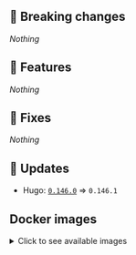 ## :loudspeaker: Breaking changes

*Nothing*


## :tada: Features

*Nothing*


## :bug: Fixes

*Nothing*


## :heartbeat: Updates

* Hugo: [`0.146.0`](https://github.com/floryn90/docker-hugo/releases/tag/0.146.0) => `0.146.1`


## Docker images

<details>
<summary>Click to see available images</summary>

This release is available from Docker Hub as project `floryn90/hugo` with the following tags:

| Alias tags                   | Version specific tags                      |
| ---------------------------- | ------------------------------------------ |
| `busybox`, `latest`          | `0.146.1-busybox`, `0.146.1`                     |
| `busybox-ci`, `ci`           | `0.146.1-busybox-ci`, `0.146.1-ci`               |
| `busybox-onbuild`, `onbuild` | `0.146.1-busybox-onbuild`, `0.146.1-onbuild`     |
| `alpine`                     | `0.146.1-alpine`                              |
| `alpine-ci`                  | `0.146.1-alpine-ci`                           |
| `alpine-onbuild`             | `0.146.1-alpine-onbuild`                      |
| `asciidoctor`                | `0.146.1-asciidoctor`                         |
| `asciidoctor-ci`             | `0.146.1-asciidoctor-ci`                      |
| `asciidoctor-onbuild`        | `0.146.1-asciidoctor-onbuild`                 |
| `pandoc`                     | `0.146.1-pandoc`                              |
| `pandoc-ci`                  | `0.146.1-pandoc-ci`                           |
| `pandoc-onbuild`             | `0.146.1-pandoc-onbuild`                      |
| `ext-alpine`                 | `0.146.1-ext-alpine`                          |
| `ext-alpine-ci`              | `0.146.1-ext-alpine-ci`                       |
| `ext-alpine-onbuild`         | `0.146.1-ext-alpine-onbuild`                  |
| `ext-asciidoctor`            | `0.146.1-ext-asciidoctor`                     |
| `ext-asciidoctor-ci`         | `0.146.1-ext-asciidoctor-ci`                  |
| `ext-asciidoctor-onbuild`    | `0.146.1-ext-asciidoctor-onbuild`             |
| `ext-pandoc`                 | `0.146.1-ext-pandoc`                          |
| `ext-pandoc-ci`              | `0.146.1-ext-pandoc-ci`                       |
| `ext-pandoc-onbuild`         | `0.146.1-ext-pandoc-onbuild`                  |
| `debian`                     | `0.146.1-debian`                              |
| `debian-ci`                  | `0.146.1-debian-ci`                           |
| `debian-onbuild`             | `0.146.1-debian-onbuild`                      |
| `ext-debian`, `ext`, `latest-ext` | `0.146.1-ext-debian`, `0.146.1-ext`         |
| `ext-debian-ci`, `ext-ci`    | `0.146.1-ext-debian-ci`, `0.146.1-ext-ci`        |
| `ext-debian-onbuild`, `ext-onbuild` | `0.146.1-ext-debian-onbuild`, `0.146.1-ext-onbuild` |
| `ubuntu`                     | `0.146.1-ubuntu`                            |
| `ubuntu-ci`                  | `0.146.1-ubuntu-ci`                         |
| `ubuntu-onbuild`             | `0.146.1-ubuntu-onbuild`                    |
| `ext-ubuntu`                 | `0.146.1-ext-ubuntu`                        |
| `ext-ubuntu-ci`              | `0.146.1-ext-ubuntu-ci`                     |
| `ext-ubuntu-onbuild`         | `0.146.1-ext-ubuntu-onbuild`                |
</details>